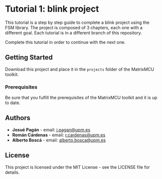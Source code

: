 # Tutorial 1: blink project

This tutorial is a step by step guide to complete a blink project using the FSM library. The project is composed of 3 chapters, each one with a different goal. Each tutorial is in a different branch of this repository.

Complete this tutorial in order to continue with the next one.

## Getting Started

Download this project and place it in the `projects` folder of the MatrixMCU toolkit.

### Prerequisites

Be sure that you fulfill the prerequisites of the MatrixMCU toolkit and it is up to date.

## Authors

- **Josué Pagán** - email: [j.pagan@upm.es](mailto:j.pagan@upm.es)
- **Román Cárdenas** - email: [r.cardenas@upm.es](mailto:r.cardenas@upm.es)
- **Alberto Boscá** - email: [alberto.bosca@upm.es](mailto:alberto.bosca@upm.es)

## License

This project is licensed under the MIT License - see the LICENSE file for details.
